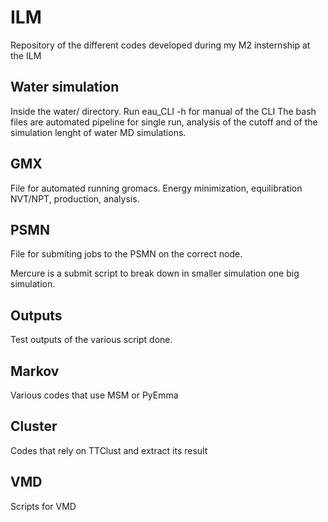 # ILM
Repository of the different codes developed during my M2 insternship at the ILM

## Water simulation
  Inside the water/ directory.
  Run eau_CLI -h for manual of the CLI
  The bash files are automated pipeline for single run, analysis of the cutoff and of the simulation lenght of water MD simulations.
  
## GMX
  File for automated running gromacs. Energy minimization, equilibration NVT/NPT, production, analysis.
  
## PSMN
  File for submiting jobs to the PSMN on the correct node.
  
  Mercure is a submit script to break down in smaller simulation one big simulation.
  
## Outputs
  Test outputs of the various script done.

## Markov
  Various codes that use MSM or PyEmma

## Cluster
  Codes that rely on TTClust and extract its result
  
## VMD
  Scripts for VMD
